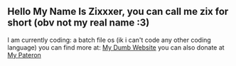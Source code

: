 ## Hello My Name Is Zixxxer, you can call me zix for short (obv not my real name :3)

I am currently coding: a batch file os (ik i can't code any other coding language)
you can find more at: [My Dumb Website](https://zixthenerd.github.io/ZixTheNerdWebsite/)
you can also donate at [My Pateron](https://www.patreon.com/posts/139345926?pr=true&cr=true&forSale=true)
